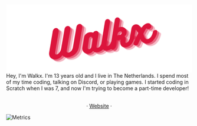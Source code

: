 <img src="image.png" align="center">
Hey, I'm Walkx. I'm 13 years old and I live in The Netherlands. I spend most of my time coding, talking on Discord, or playing games. I started coding in Scratch when I was 7, and now I'm trying to become a part-time developer! 
<br>
<br>

<p align="center">
  · <a href="https://walkyltd.xyz">Website</a>
 · 
</p>

![Metrics](https://github.com/WalkxCode/WalkxCode/blob/master/github-metrics.svg)

